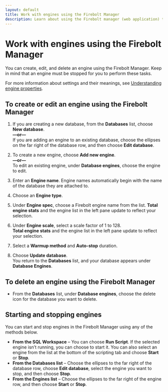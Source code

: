 ```yaml
---
layout: default
title: Work with engines using the Firebolt Manager
description: Learn about using the Firebolt manager (web application) to work with Firebolt engines, which provide the compute power for Firebolt queries.
---
```


# Work with engines using the Firebolt Manager

You can create, edit, and delete an engine using the Firebolt Manager. Keep in mind that an engine must be stopped for you to perform these tasks.

For more information about settings and their meanings, see [Understanding engine properties](../../Overview/understanding-engine-fundamentals.md#understanding-engine-properties).

## To create or edit an engine using the Firebolt Manager

1. If you are creating a new database, from the **Databases** list, choose **New database**.  
   **—or—**  
   If you are adding an engine to an existing database, choose the ellipses on the far right of the database row, and then choose **Edit database**.

2. To create a new engine, choose **Add new engine**.  
   **—or—**  
   To edit an existing engine, under **Database engines**, choose the engine to edit.  

3. Enter an **Engine name**. Engine names automatically begin with the name of the database they are attached to.  

4. Choose an **Engine type**.  

5. Under **Engine spec**, choose a Firebolt engine name from the list. **Total engine stats** and the engine list in the left pane update to reflect your selection.  

6. Under **Engine scale**, select a scale factor of 1 to 128.  
**Total engine stats** and the engine list in the left pane update to reflect your selection.  

7. Select a **Warmup method** and **Auto-stop** duration.  

8. Choose **Update database**.  
You return to the **Databases** list, and your database appears under **Database Engines**.

## To delete an engine using the Firebolt Manager
* From the **Databases** list, under **Database engines**, choose the delete icon for the database you want to delete.

## Starting and stopping engines

You can start and stop engines in the Firebolt Manager using any of the methods below.

* **From the SQL Workspace** – You can choose **Run Script**. If the selected engine isn’t running, you can choose to start it. You can also select an engine from the list at the bottom of the scripting tab and choose **Start** or **Stop**.
* **From the Databases list** – Choose the ellipses to the far right of the database row, choose **Edit database**, select the engine you want to stop, and then choose **Stop**.
* **From the Engines list** – Choose the ellipses to the far right of the engine row, and then choose **Start** or **Stop**.
